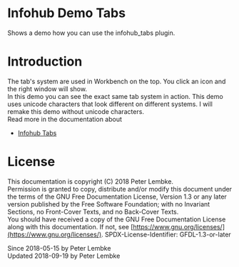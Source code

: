 # Infohub Demo Tabs

Shows a demo how you can use the infohub_tabs plugin.

# Introduction

The tab's system are used in Workbench on the top. You click an icon and the right window will show.  
In this demo you can see the exact same tab system in action. This demo uses unicode characters that look different on
different systems. I will remake this demo without unicode characters.  
Read more in the documentation about

- [Infohub Tabs](plugin,infohub_tabs)

# License

This documentation is copyright (C) 2018 Peter Lembke.  
Permission is granted to copy, distribute and/or modify this document under the terms of the GNU Free Documentation
License, Version 1.3 or any later version published by the Free Software Foundation; with no Invariant Sections, no
Front-Cover Texts, and no Back-Cover Texts.  
You should have received a copy of the GNU Free Documentation License along with this documentation. If not,
see [https://www.gnu.org/licenses/](https://www.gnu.org/licenses/). SPDX-License-Identifier: GFDL-1.3-or-later

Since 2018-05-15 by Peter Lembke  
Updated 2018-09-19 by Peter Lembke  
